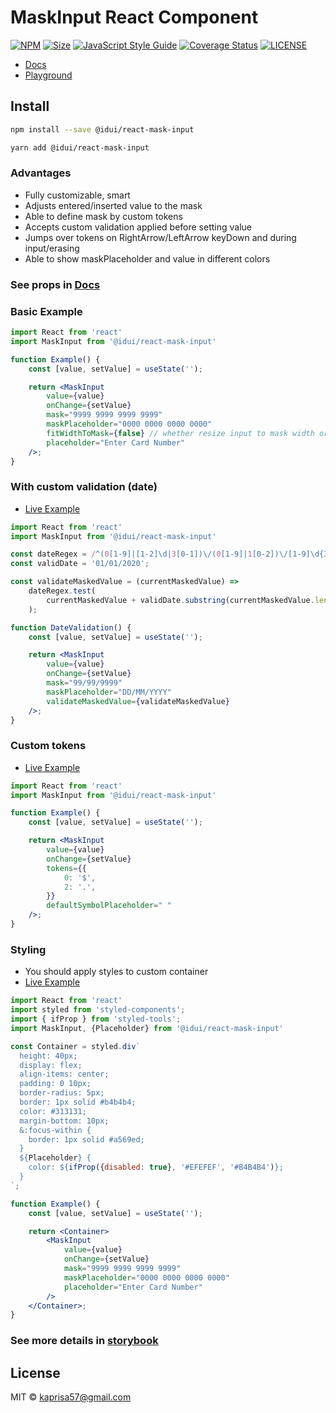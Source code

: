 # MaskInput React Component

[![NPM](https://img.shields.io/npm/v/@idui/react-mask-input.svg)](https://www.npmjs.com/package/@idui/react-mask-input/)
[![Size](https://img.shields.io/bundlephobia/min/@idui/react-mask-input)](https://www.npmjs.com/package/@idui/react-mask-input)
[![JavaScript Style Guide](https://img.shields.io/badge/code_style-standard-brightgreen.svg)](https://standardjs.com)
[![Coverage Status](https://coveralls.io/repos/github/id-ui/react-mask-input/badge.svg?branch=main)](https://coveralls.io/github/id-ui/react-mask-input?branch=main)
[![LICENSE](https://img.shields.io/github/license/id-ui/react-mask-input)](https://github.com/id-ui/react-mask-input/blob/main/LICENSE)

- [Docs](https://id-ui.github.io/react-mask-input/?path=/docs/maskinput--playground)
- [Playground](https://id-ui.github.io/react-mask-input/?path=/story/maskinput--playground)

## Install

```bash
npm install --save @idui/react-mask-input
```

```bash
yarn add @idui/react-mask-input
```

### Advantages
- Fully customizable, smart
- Adjusts entered/inserted value to the mask
- Able to define mask by custom tokens
- Accepts custom validation applied before setting value
- Jumps over tokens on RightArrow/LeftArrow keyDown and during input/erasing
- Able to show maskPlaceholder and value in different colors

### See props in [Docs](https://id-ui.github.io/react-mask-input/?path=/docs/maskinput--playground)

### Basic Example

```jsx
import React from 'react'
import MaskInput from '@idui/react-mask-input'

function Example() {
    const [value, setValue] = useState('');

    return <MaskInput  
        value={value} 
        onChange={setValue}
        mask="9999 9999 9999 9999"
        maskPlaceholder="0000 0000 0000 0000"
        fitWidthToMask={false} // whether resize input to mask width or not, default false
        placeholder="Enter Card Number"
    />;
}
```

### With custom validation (date)

- [Live Example](https://id-ui.github.io/react-mask-input/?path=/story/maskinput--date-validation)

```jsx
import React from 'react'
import MaskInput from '@idui/react-mask-input'

const dateRegex = /^(0[1-9]|[1-2]\d|3[0-1])\/(0[1-9]|1[0-2])\/[1-9]\d{3}$/;
const validDate = '01/01/2020';

const validateMaskedValue = (currentMaskedValue) =>
    dateRegex.test(
        currentMaskedValue + validDate.substring(currentMaskedValue.length)
    );

function DateValidation() {
    const [value, setValue] = useState('');

    return <MaskInput  
        value={value} 
        onChange={setValue}
        mask="99/99/9999"
        maskPlaceholder="DD/MM/YYYY"
        validateMaskedValue={validateMaskedValue}
    />;
}
```

### Custom tokens

- [Live Example](https://id-ui.github.io/react-mask-input/?path=/story/maskinput--custom-tokens)

```jsx
import React from 'react'
import MaskInput from '@idui/react-mask-input'

function Example() {
    const [value, setValue] = useState('');

    return <MaskInput  
        value={value} 
        onChange={setValue}
        tokens={{
            0: '$',
            2: '.',
        }}
        defaultSymbolPlaceholder=" "
    />;
}
```

### Styling

- You should apply styles to custom container
- [Live Example](https://id-ui.github.io/react-mask-input/?path=/story/maskinput--styling)

```jsx
import React from 'react'
import styled from 'styled-components';
import { ifProp } from 'styled-tools';
import MaskInput, {Placeholder} from '@idui/react-mask-input'

const Container = styled.div`
  height: 40px;
  display: flex;
  align-items: center;
  padding: 0 10px;
  border-radius: 5px;
  border: 1px solid #b4b4b4;
  color: #313131;
  margin-bottom: 10px;
  &:focus-within {
    border: 1px solid #a569ed;
  }
  ${Placeholder} {
    color: ${ifProp({disabled: true}, '#EFEFEF', '#B4B4B4')};
  }
`;

function Example() {
    const [value, setValue] = useState('');

    return <Container>
        <MaskInput
            value={value}
            onChange={setValue}
            mask="9999 9999 9999 9999"
            maskPlaceholder="0000 0000 0000 0000"
            placeholder="Enter Card Number"
        />
    </Container>;
}
```

### See more details in [storybook](https://id-ui.github.io/react-mask-input/?path=/docs/maskinput--playground)

## License

MIT © [kaprisa57@gmail.com](https://github.com/id-ui)
